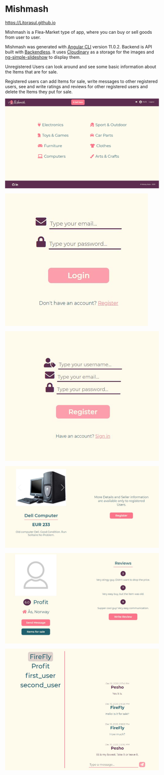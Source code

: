 # Mishmash

https://Litorasul.github.io

Mishmash is a Flea-Market type of app, where you can buy or sell goods from user to user. 

Mishmash was generated with [Angular CLI](https://github.com/angular/angular-cli) version 11.0.2.
Backend is API built with [Backendless](https://backendless.com/). 
It uses [Cloudinary](https://cloudinary.com/) as a storage for the images and [ng-simple-slideshow](https://www.npmjs.com/package/ng-simple-slideshow) to display them.

Unregistered Users can look around and see some basic information about the Items that are for sale.

Registered users can add Items for sale, write messages to other registered users, see and write ratings and reviews for other registered users and delete the Items they put for sale.

![Mishmash-landingPage](https://github.com/Litorasul/Mishmash/blob/main/Pictures/landingPage.JPG)

![Mishmash-loginForm](https://github.com/Litorasul/Mishmash/blob/main/Pictures/loginForm.JPG)

![Mishmash-registerForm](https://github.com/Litorasul/Mishmash/blob/main/Pictures/registerForm.JPG)

![Mishmash-itemDetails](https://github.com/Litorasul/Mishmash/blob/main/Pictures/itemDetails.JPG)

![Mishmash-profilePage](https://github.com/Litorasul/Mishmash/blob/main/Pictures/profilePage.JPG)

![Mishmash-messages](https://github.com/Litorasul/Mishmash/blob/main/Pictures/messages.JPG)
